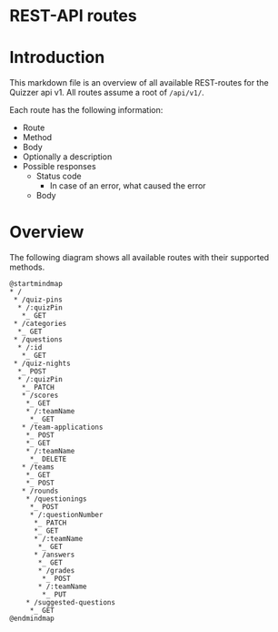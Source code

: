 # REST-API routes

# Introduction

This markdown file is an overview of all available REST-routes for the Quizzer api v1. All routes assume a root of `/api/v1/`.

Each route has the following information:

- Route
- Method
- Body
- Optionally a description
- Possible responses
  - Status code
    - In case of an error, what caused the error
  - Body

# Overview

The following diagram shows all available routes with their supported methods.

```puml
@startmindmap
* /
 * /quiz-pins
  * /:quizPin
   *_ GET
 * /categories
  *_ GET
 * /questions
  * /:id
   *_ GET
 * /quiz-nights
  *_ POST
  * /:quizPin
   *_ PATCH
   * /scores
    *_ GET
    * /:teamName
     *_ GET
   * /team-applications
    *_ POST
    *_ GET
    * /:teamName
     *_ DELETE
   * /teams
    *_ GET
    *_ POST
   * /rounds
    * /questionings
     *_ POST
     * /:questionNumber
      *_ PATCH
      *_ GET
      * /:teamName
       *_ GET
      * /answers
       *_ GET
       * /grades
        *_ POST
       * /:teamName
        *_ PUT
    * /suggested-questions
     *_ GET
@endmindmap
```
